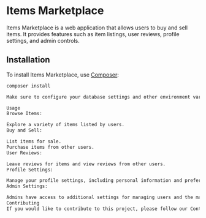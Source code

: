# Items Marketplace

Items Marketplace is a web application that allows users to buy and sell items. It provides features such as item listings, user reviews, profile settings, and admin controls.

## Installation

To install Items Marketplace, use [Composer](https://getcomposer.org/):

```bash
composer install

Make sure to configure your database settings and other environment variables as needed.

Usage
Browse Items:

Explore a variety of items listed by users.
Buy and Sell:

List items for sale.
Purchase items from other users.
User Reviews:

Leave reviews for items and view reviews from other users.
Profile Settings:

Manage your profile settings, including personal information and preferences.
Admin Settings:

Admins have access to additional settings for managing users and the marketplace.
Contributing
If you would like to contribute to this project, please follow our Contribution Guidelines.

